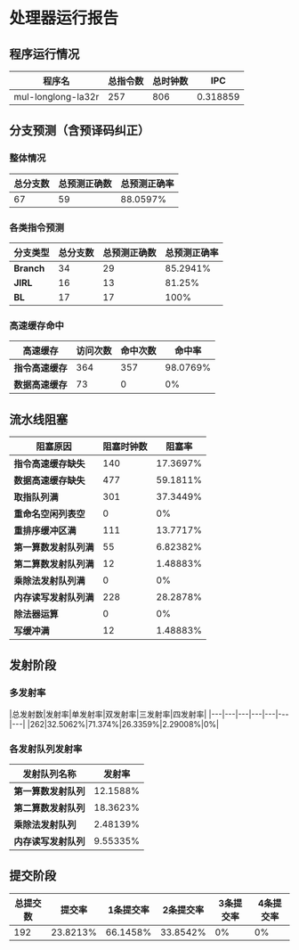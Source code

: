 # 处理器运行报告
## 程序运行情况
|程序名|总指令数|总时钟数|IPC|
|---|---|---|---|
|mul-longlong-la32r|257|806|0.318859|

## 分支预测（含预译码纠正）
### 整体情况
|总分支数|总预测正确数|总预测正确率|
|---|---|---|
|67|59|88.0597%|

### 各类指令预测
|分支类型|总分支数|总预测正确数|总预测正确率|
|---|---|---|---|
|**Branch**| 34 | 29 | 85.2941%|
|**JIRL**| 16 | 13 | 81.25%|
|**BL**| 17 | 17 | 100%|

### 高速缓存命中
|高速缓存|访问次数|命中次数|命中率|
|---|---|---|---|
|**指令高速缓存**| 364 | 357 | 98.0769%|
|**数据高速缓存**| 73 | 0 | 0%|
## 流水线阻塞
|阻塞原因|阻塞时钟数|阻塞率|
|---|---|---|
|**指令高速缓存缺失**| 140 | 17.3697%|
|**数据高速缓存缺失**| 477 | 59.1811%|
|**取指队列满**| 301 | 37.3449%|
|**重命名空闲列表空**|0 | 0%|
|**重排序缓冲区满**|111 | 13.7717%|
|**第一算数发射队列满**|55 | 6.82382%|
|**第二算数发射队列满**|12 | 1.48883%|
|**乘除法发射队列满**|0 | 0%|
|**内存读写发射队列满**|228 | 28.2878%|
|**除法器运算**|0 | 0%|
|**写缓冲满**|12 | 1.48883%|

## 发射阶段
### 多发射率
|总发射数|发射率|单发射率|双发射率|三发射率|四发射率|
|---|---|---|---|---|---|---|
|262|32.5062%|71.374%|26.3359%|2.29008%|0%|

### 各发射队列发射率
|发射队列名称|发射率|
|---|---|
|**第一算数发射队列**|12.1588%|
|**第二算数发射队列**|18.3623%|
|**乘除法发射队列**|2.48139%|
|**内存读写发射队列**|9.55335%|

## 提交阶段
|总提交数|提交率|1条提交率|2条提交率|3条提交率|4条提交率|
|---|---|---|---|---|---|
|192|23.8213%|66.1458%|33.8542%|0%|0%|
